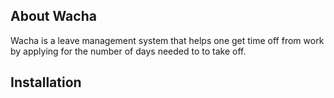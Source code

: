

## About Wacha


Wacha is a leave management system that helps one get time off from work by applying for the number of days needed to to take off.

## Installation

 




